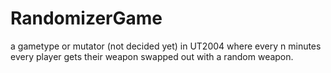 # RandomizerGame
a gametype or mutator (not decided yet) in UT2004 where every n minutes every player gets their weapon swapped out with a random weapon. 

